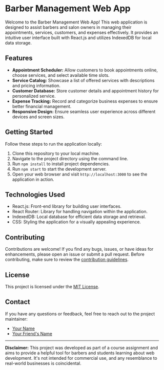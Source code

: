 # Barber Management Web App

Welcome to the Barber Management Web App! This web application is designed to assist barbers and salon owners in managing their appointments, services, customers, and expenses effectively. It provides an intuitive user interface built with React.js and utilizes IndexedDB for local data storage.

## Features

- **Appointment Scheduler:** Allow customers to book appointments online, choose services, and select available time slots.
- **Service Catalog:** Showcase a list of offered services with descriptions and pricing information.
- **Customer Database:** Store customer details and appointment history for personalized service.
- **Expense Tracking:** Record and categorize business expenses to ensure better financial management.
- **Responsive Design:** Ensure seamless user experience across different devices and screen sizes.

## Getting Started

Follow these steps to run the application locally:

1. Clone this repository to your local machine.
2. Navigate to the project directory using the command line.
3. Run `npm install` to install project dependencies.
4. Run `npm start` to start the development server.
5. Open your web browser and visit `http://localhost:3000` to see the application in action.

## Technologies Used

- React.js: Front-end library for building user interfaces.
- React Router: Library for handling navigation within the application.
- IndexedDB: Local database for efficient data storage and retrieval.
- CSS: Styling the application for a visually appealing experience.

## Contributing

Contributions are welcome! If you find any bugs, issues, or have ideas for enhancements, please open an issue or submit a pull request. Before contributing, make sure to review the [contribution guidelines](CONTRIBUTING.md).

## License

This project is licensed under the [MIT License](LICENSE).

## Contact

If you have any questions or feedback, feel free to reach out to the project maintainer:

- [Your Name](mailto:your.email@example.com)
- [Your Friend's Name](mailto:your.friend.email@example.com)

---

**Disclaimer:** This project was developed as part of a course assignment and aims to provide a helpful tool for barbers and students learning about web development. It's not intended for commercial use, and any resemblance to real-world businesses is coincidental.
